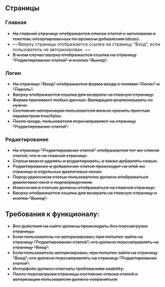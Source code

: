 
## Страницы

### Главная
- ~~На главной странице отображается список статей с заголовком и текстом, отсортированных по времени добавления (desc).~~
- ~~Вверху страницы отображается ссылка на страницу "Вход", если пользователь не авторизирован. ~~
- ~~В ином случае вверху отображается ссылка на страницу "Редактирование статей" и кнопка "Выход".~~

### Логин
- ~~На странице "Вход" отображается форма входа с полями "Логин" и "Пароль".~~
- ~~Вверху отображается ссылка для возврата на главную страницу.~~
- ~~Форма принимает любые данные. Валидацию реализовывать не нужно.~~
- ~~Состояние авторизации пользователя можно хранить простым параметром true/false.~~
- ~~После входа, пользователя перенаправляет на страницу "Редактирование статей".~~

### Редактирование
- ~~На странице "Редактирование статей" отображается тот же список статей, что и на главной странице.~~ 
- ~~Статьи можно удалять и редактировать, а также добавлять новые.~~
- ~~Редактирование и добавление статей происходит на этой же странице в отдельных диалоговых окнах.~~
- ~~Перед удалением статьи пользователю должно отображаться диалоговое окно с подтверждением.~~
- ~~Изменения в статьях должны отображаться на главной странице.~~
- ~~Вверху отображается ссылка для возврата на главную страницу и кнопка "Выход".~~

## Требования к функционалу:
- ~~Все действия на сайте должны происходить без перезагрузки страницы.~~
- ~~Если пользователь не авторизирован, при попытке зайти на страницу "Редактирование статей", его должно перенаправлять на страницу "Вход".~~
- ~~Если пользователь авторизирован, при попытке зайти на страницу "Вход", его должно перенаправлять на страницу "Редактирование статей".~~
- ~~Интерфейс должен отвечать требованиям usability.~~
- ~~После перезагрузки страницы состояние списка статей и авторизации пользователя должно сохраняться.~~